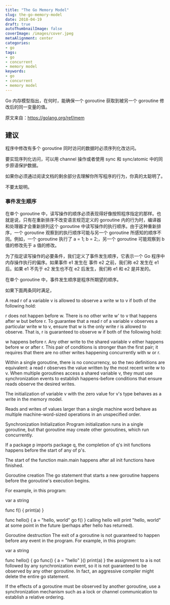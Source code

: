 ```yaml
---
title: "The Go Memory Model"
slug: the-go-memory-model
date: 2018-04-19
draft: true
autoThumbnailImage: false
coverImage: /images/cover.jpeg
metaAlignment: center
categories:
- go
tags:
- go
- concurrent
- memory model
keywords:
- go
- concurrent
- memory model
---
```


Go 内存模型指出，在何时，能确保一个 goroutine 获取到被另一个 goroutine 修改后的同一变量的值。

<!--more-->

原文来自：https://golang.org/ref/mem

## 建议

程序中修改有多个 goroutine 同时访问的数据时必须序列化改访问。

要实现序列化访问，可以用 channel 操作或者使用 sync 和 sync/atomic 中的同步原语保护数据。

如果你必须通过阅读文档的剩余部分去理解你所写程序的行为，你真的太聪明了。

不要太聪明。

### 事件发生顺序

在单个 goroutine 中，读写操作的顺序必须表现得好像按照程序指定的那样。也就是说，只有在重新排序不改变语言规范定义的 goroutine 内的行为时，编译器和处理器才会重新排列这个 goroutine 中读写操作的执行顺序。由于这种重新排序，一个 goroutine 观察到的执行顺序可能与另一个 goroutine 所感知的顺序不同。例如，一个 goroutine 执行了 a = 1; b = 2;，另一个 goroutine 可能观察到 b 值的修改先于 a 值的修改。

为了指定读写操作的必要条件，我们定义了事件发生顺序，它表示一个 Go 程序中内存操作执行的偏序。如果事件 e1 发生在 事件 e2 之前，我们称 e2 发生在 e1 后。如果 e1 不先于 e2 发生也不在 e2 后发生，我们称 e1 和 e2 是并发的。

在单个 goroutine 中，事件发生顺序是程序所期望的顺序。

如果下面两条同时满足，

A read r of a variable v is allowed to observe a write w to v if both of the following hold:

r does not happen before w.
There is no other write w' to v that happens after w but before r.
To guarantee that a read r of a variable v observes a particular write w to v, ensure that w is the only write r is allowed to observe. That is, r is guaranteed to observe w if both of the following hold:

w happens before r.
Any other write to the shared variable v either happens before w or after r.
This pair of conditions is stronger than the first pair; it requires that there are no other writes happening concurrently with w or r.

Within a single goroutine, there is no concurrency, so the two definitions are equivalent: a read r observes the value written by the most recent write w to v. When multiple goroutines access a shared variable v, they must use synchronization events to establish happens-before conditions that ensure reads observe the desired writes.

The initialization of variable v with the zero value for v's type behaves as a write in the memory model.

Reads and writes of values larger than a single machine word behave as multiple machine-word-sized operations in an unspecified order.

Synchronization
Initialization
Program initialization runs in a single goroutine, but that goroutine may create other goroutines, which run concurrently.

If a package p imports package q, the completion of q's init functions happens before the start of any of p's.

The start of the function main.main happens after all init functions have finished.

Goroutine creation
The go statement that starts a new goroutine happens before the goroutine's execution begins.

For example, in this program:

var a string

func f() {
print(a)
}

func hello() {
a = "hello, world"
go f()
}
calling hello will print "hello, world" at some point in the future (perhaps after hello has returned).

Goroutine destruction
The exit of a goroutine is not guaranteed to happen before any event in the program. For example, in this program:

var a string

func hello() {
go func() { a = "hello" }()
print(a)
}
the assignment to a is not followed by any synchronization event, so it is not guaranteed to be observed by any other goroutine. In fact, an aggressive compiler might delete the entire go statement.

If the effects of a goroutine must be observed by another goroutine, use a synchronization mechanism such as a lock or channel communication to establish a relative ordering.
